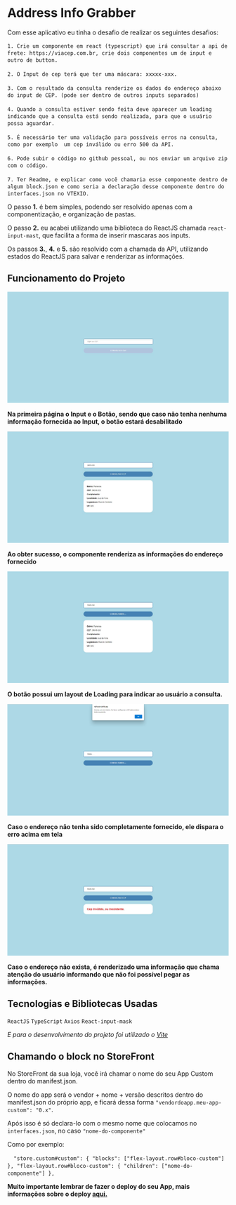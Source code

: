 # Address Info Grabber

Com esse aplicativo eu tinha o desafio de realizar os seguintes desafios:

    1. Crie um componente em react (typescript) que irá consultar a api de frete: https://viacep.com.br, crie dois componentes um de input e outro de button.

    2. O Input de cep terá que ter uma máscara: xxxxx-xxx.

    3. Com o resultado da consulta renderize os dados do endereço abaixo do input de CEP. (pode ser dentro de outros inputs separados)

    4. Quando a consulta estiver sendo feita deve aparecer um loading indicando que a consulta está sendo realizada, para que o usuário possa aguardar.

    5. É necessário ter uma validação para possíveis erros na consulta, como por exemplo  um cep inválido ou erro 500 da API.

    6. Pode subir o código no github pessoal, ou nos enviar um arquivo zip com o código.

    7. Ter Readme, e explicar como você chamaria esse componente dentro de algum block.json e como seria a declaração desse componente dentro do interfaces.json no VTEXIO.

O passo **1.** é bem simples, podendo ser resolvido apenas com a componentização, e organização de pastas.

O passo **2.** eu acabei utilizando uma biblioteca do ReactJS chamada `react-input-mast`, que facilita a forma de inserir mascaras aos inputs.

Os passos **3.**, **4.** e **5.** são resolvido com a chamada da API, utilizando estados do ReactJS para salvar e renderizar as informações.

## Funcionamento do Projeto

<img src="./public/inicio.png" />

**Na primeira página o Input e o Botão, sendo que caso não tenha nenhuma informação fornecida ao Input, o botão estará desabilitado**

<img src="./public/success.png" />

**Ao obter sucesso, o componente renderiza as informações do endereço fornecido**

<img src="./public/loading.png" />

**O botão possui um layout de Loading para indicar ao usuário a consulta.**

<img src="./public/erro500.png" />

**Caso o endereço não tenha sido completamente fornecido, ele dispara o erro acima em tela**

<img src="./public/address-error.png" />

**Caso o endereço não exista, é renderizado uma informação que chama atenção do usuário informando que não foi possível pegar as informações.**

## Tecnologias e Bibliotecas Usadas

`ReactJS` `TypeScript` `Axios` `React-input-mask`

_E para o desenvolvimento do projeto foi utilizado o [Vite](https://vitejs.dev/)_

## Chamando o block no StoreFront

No StoreFront da sua loja, você irá chamar o nome do seu App Custom dentro do manifest.json.

O nome do app será o vendor + nome + versão descritos dentro do manifest.json do próprio app, e ficará dessa forma `"vendordoapp.meu-app-custom": "0.x"`.

Após isso é só declara-lo com o mesmo nome que colocamos no `interfaces.json`, no caso `"nome-do-componente"`

Como por exemplo:

`  "store.custom#custom": {
    "blocks": ["flex-layout.row#bloco-custom"]
  },
  "flex-layout.row#bloco-custom": {
    "children": ["nome-do-componente"]
  },`

**Muito importante lembrar de fazer o deploy do seu App, mais informações sobre o deploy [aqui.](https://developers.vtex.com/docs/guides/vtex-io-documentation-publishing-an-app)**

